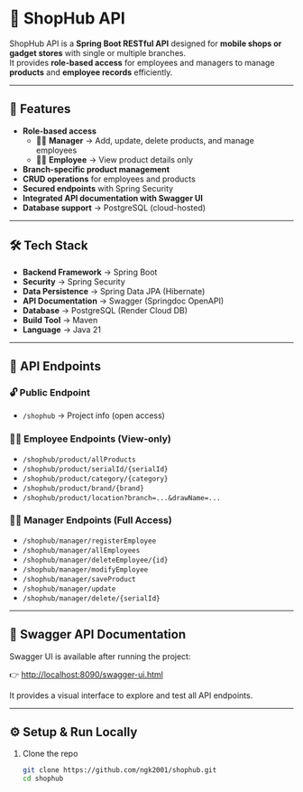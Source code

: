 # 🏪 ShopHub API

ShopHub API is a **Spring Boot RESTful API** designed for **mobile shops or gadget stores** with single or multiple branches.  
It provides **role-based access** for employees and managers to manage **products** and **employee records** efficiently.  

---

## 🚀 Features

- **Role-based access**
  - 👨‍💼 **Manager** → Add, update, delete products, and manage employees  
  - 👨‍🔧 **Employee** → View product details only  
- **Branch-specific product management**  
- **CRUD operations** for employees and products  
- **Secured endpoints** with Spring Security  
- **Integrated API documentation with Swagger UI**  
- **Database support** → PostgreSQL (cloud-hosted)  

---

## 🛠️ Tech Stack

- **Backend Framework** → Spring Boot  
- **Security** → Spring Security  
- **Data Persistence** → Spring Data JPA (Hibernate)  
- **API Documentation** → Swagger (Springdoc OpenAPI)  
- **Database** → PostgreSQL (Render Cloud DB)  
- **Build Tool** → Maven  
- **Language** → Java 21

---

## 📌 API Endpoints

### 🔓 Public Endpoint
- `/shophub` → Project info (open access)

### 👨‍🔧 Employee Endpoints (View-only)
- `/shophub/product/allProducts`  
- `/shophub/product/serialId/{serialId}`  
- `/shophub/product/category/{category}`  
- `/shophub/product/brand/{brand}`  
- `/shophub/product/location?branch=...&drawName=...`  

### 👨‍💼 Manager Endpoints (Full Access)
- `/shophub/manager/registerEmployee`  
- `/shophub/manager/allEmployees`  
- `/shophub/manager/deleteEmployee/{id}`  
- `/shophub/manager/modifyEmployee`  
- `/shophub/manager/saveProduct`  
- `/shophub/manager/update`  
- `/shophub/manager/delete/{serialId}`  

---

## 📖 Swagger API Documentation

Swagger UI is available after running the project:  

👉 [http://localhost:8090/swagger-ui.html](http://localhost:8090/swagger-ui.html)  

It provides a visual interface to explore and test all API endpoints.  

---

## ⚙️ Setup & Run Locally

1. Clone the repo  
   ```bash
   git clone https://github.com/ngk2001/shophub.git
   cd shophub
